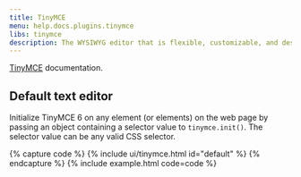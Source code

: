 ```yaml
---
title: TinyMCE
menu: help.docs.plugins.tinymce
libs: tinymce
description: The WYSIWYG editor that is flexible, customizable, and designed with the user in mind. TinyMCE can handle any challenge, from the most simple implementation through to the most complex use case.
---
```


[TinyMCE](https://www.tiny.cloud/docs/) documentation.

## Default text editor

Initialize TinyMCE 6 on any element (or elements) on the web page by passing an object containing a selector value to `tinymce.init()`. The selector value can be any valid CSS selector.

{% capture code %}
{% include ui/tinymce.html id="default" %}
{% endcapture %}
{% include example.html code=code %}